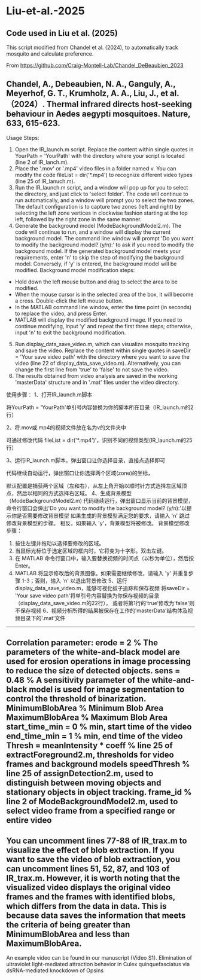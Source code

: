 # Liu-et-al.-2025
Code used in Liu et al. (2025)
--------------------------------------------
This script modified from Chandel et al. (2024), to automatically track mosquito and calculate preference.

From https://github.com/Craig-Montell-Lab/Chandel_DeBeaubien_2023

Chandel, A., Debeaubien, N. A., Ganguly, A., Meyerhof, G. T., Krumholz, A. A., Liu, J., et al. （2024）. Thermal infrared directs host-seeking behaviour in Aedes aegypti mosquitoes. Nature, 633, 615-623.
--------------------------------------------
Usage Steps:
1. Open the IR_launch.m script.
Replace the content within single quotes in YourPath = 'YourPath' with the directory where your script is located (line 2 of IR_lanch.m).
2. Place the '.mov' or '.mp4' video files in a folder named v.
You can modify the code fileList = dir('*.mp4') to recognize different video types (line 25 of IR_lanuch.m).
3. Run the IR_launch.m script, and a window will pop up for you to select the directory, and just click to 'select folder'.
The code will continue to run automatically, and a window will prompt you to select the two zones.
The default configuration is to capture two zones (left and right) by selecting the left zone vertices in clockwise fashion starting at the top left, followed by the right zone in the same manner.
4. Generate the background model (ModeBackgroundModel2.m).
The code will continue to run, and a window will display the current background model. The command line window will prompt 'Do you want to modify the background model? (y/n):' to ask if you need to modify the background model.
If the generated background model meets your requirements, enter 'n' to skip the step of modifying the background model. 
Conversely, if 'y' is entered, the background model will be modified.
Background model modification steps:
- Hold down the left mouse button and drag to select the area to be modified.
- When the mouse cursor is in the selected area of the box, it will become a cross. Double-click the left mouse button.
- In the MATLAB command line window, enter the time point (in seconds) to replace the video, and press Enter.
- MATLAB will display the modified background image. If you need to continue modifying, input 'y' and repeat the first three steps; otherwise, input 'n' to exit the background modification.
5. Run display_data_save_video.m, which can visualize mosquito tracking and save the video.
Replace the content within single quotes in saveDir = 'Your save video path' with the directory where you want to save the video (line 22 of display_data_save_video.m). 
Alternatively, you can change the first line from 'true' to 'false' to not save the video.
6. The results obtained from video analysis are saved in the working 'masterData' structure and in '.mat' files under the video directory.

使用步骤：
1、打开IR_launch.m脚本

将YourPath = 'YourPath'单引号内容替换为你的脚本所在目录（IR_launch.m的2行）

2、将.mov或.mp4的视频文件放在名为v的文件夹中

可通过修改代码 fileList = dir('*.mp4')'，识别不同的视频类型(IR_launch.m的25行）

3、运行IR_launch.m脚本，弹出窗口让你选择目录，直接点选择即可

代码继续自动运行，弹出窗口让你选择两个区域(zone)的坐标，

默认配置是捕获两个区域（左和右），从左上角开始以顺时针方式选择左区域顶点，然后以相同的方式选择右区域。
4、生成背景模型（ModeBackgroundModel2.m)
代码继续运行，弹出窗口显示当前的背景模型，命令行窗口会弹出'Do you want to modify the background model? (y/n):'以提示你是否需要修改背景模型
如果生成的背景模型满足您的要求，请输入 'n' 跳过修改背景模型的步骤。
相反，如果输入 'y'，背景模型将被修改。
背景模型修改步骤：
1. 按住左键并拖动以选择要修改的区域。
2. 当鼠标光标位于选定区域的框内时，它将变为十字形。双击左键。
3. 在 MATLAB 命令行窗口中，输入要替换视频的时间点（以秒为单位），然后按 Enter。
4. MATLAB 将显示修改后的背景图像。如果需要继续修改，请输入 'y' 并重复步骤 1-3；否则，输入 'n' 以退出背景修改
5、运行display_data_save_video.m，能够可视化蚊子追踪和保存视频
将saveDir = 'Your save video path'将单引号内容替换为你保存视频的目录（display_data_save_video.m的22行），
或者将第1行的‘true’修改为'false'则不保存视频
6、视频分析所得的结果被保存在工作的'masterData'结构体及视频目录下的'.mat'文件
--------------------------------------------
Correlation parameter:
erode = 2 % The parameters of the white-and-black model are used for erosion operations in image processing to reduce the size of detected objects.
sens = 0.48 % A sensitivity parameter of the white-and-black model is used for image segmentation to control the threshold of binarization. 
MinimumBlobArea % Minimum Blob Area     
MaximumBlobArea % Maximum Blob Area
start_time_min = 0 % min, start time of the video
end_time_min = 1 % min, end time of the video
Thresh = meanIntensity * coeff % line 25 of extractForeground2.m, thresholds for video frames and background models
speedThresh % line 25 of assignDetection2.m, used to distinguish between moving objects and stationary objects in object tracking.
frame_id % line 2 of ModeBackgroundModel2.m, used to select video frame from a specified range or entire video
--------------------------------------------
You can uncomment lines 77-88 of IR_trax.m to visualize the effect of blob extraction.
If you want to save the video of blob extraction, you can uncomment lines 51, 52, 87, and 103 of IR_trax.m. 
However, it is worth noting that the visualized video displays the original video frames and the frames with identified blobs, which differs from the data in data. 
This is because data saves the information that meets the criteria of being greater than MinimumBlobArea and less than MaximumBlobArea.
--------------------------------------------
An example video can be found in our manuscript (Video S1).
Elimination of ultraviolet light-mediated attraction behavior in Culex quinquefasciatus via dsRNA-mediated knockdown of Opsins
